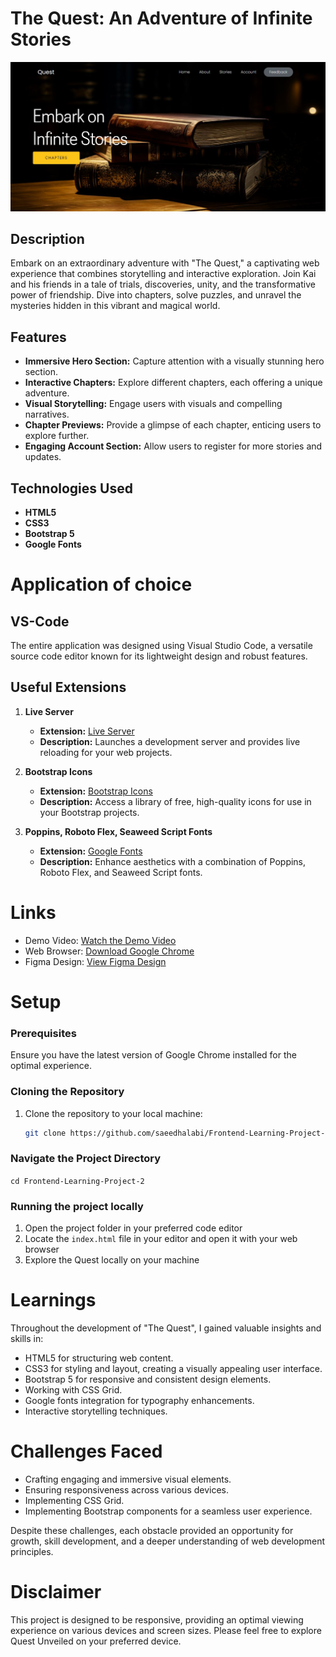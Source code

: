 # The Quest: An Adventure of Infinite Stories

![Project Showcase](thequest.JPG)

## Description
Embark on an extraordinary adventure with "The Quest," a captivating web experience that combines storytelling and interactive exploration. Join Kai and his friends in a tale of trials, discoveries, unity, and the transformative power of friendship. Dive into chapters, solve puzzles, and unravel the mysteries hidden in this vibrant and magical world.

## Features

- **Immersive Hero Section:** Capture attention with a visually stunning hero section.
- **Interactive Chapters:** Explore different chapters, each offering a unique adventure.
- **Visual Storytelling:** Engage users with visuals and compelling narratives.
- **Chapter Previews:** Provide a glimpse of each chapter, enticing users to explore further.
- **Engaging Account Section:** Allow users to register for more stories and updates.

## Technologies Used

- **HTML5**
- **CSS3**
- **Bootstrap 5**
- **Google Fonts**

# Application of choice

 ## VS-Code
 The entire application was designed using Visual Studio Code, a versatile source code editor known for its lightweight design and robust features.

 ## Useful Extensions

1. **Live Server**
   - **Extension:** [Live Server](https://marketplace.visualstudio.com/items?itemName=ritwickdey.LiveServer)
   - **Description:** Launches a development server and provides live reloading for your web projects.

2. **Bootstrap Icons**
   - **Extension:** [Bootstrap Icons](https://icons.getbootstrap.com/)
   - **Description:** Access a library of free, high-quality icons for use in your Bootstrap projects.

3. **Poppins, Roboto Flex, Seaweed Script Fonts**
   - **Extension:** [Google Fonts](https://fonts.google.com/)
   - **Description:** Enhance aesthetics with a combination of Poppins, Roboto Flex, and Seaweed Script fonts.

# Links
- Demo Video: [Watch the Demo Video](https://youtu.be/1r1C83sw3e4?si=B6Xqh_L50Sj13tAY)
- Web Browser: [Download Google Chrome](https://www.google.com/chrome/)
- Figma Design: [View Figma Design](https://www.figma.com/file/IFJW9TqzqVdRxHZG7BuqLl/Quest?type=design&node-id=0%3A1&mode=design&t=PA4tCTeAwgPlATiZ-1)

# Setup

### Prerequisites
Ensure you have the latest version of Google Chrome installed for the optimal experience.

### Cloning the Repository
1. Clone the repository to your local machine:
   ```bash
   git clone https://github.com/saeedhalabi/Frontend-Learning-Project-2.git

### Navigate the Project Directory
<code>cd Frontend-Learning-Project-2</code>

### Running the project locally
1. Open the project folder in your preferred code editor
2. Locate the <code>index.html</code> file in your editor and open it with your web browser
3. Explore the Quest locally on your machine

# Learnings
Throughout the development of "The Quest", I gained valuable insights and skills in:

- HTML5 for structuring web content.
- CSS3 for styling and layout, creating a visually appealing user interface.
- Bootstrap 5 for responsive and consistent design elements.
- Working with CSS Grid.
- Google fonts integration for typography enhancements.
- Interactive storytelling techniques.

# Challenges Faced
- Crafting engaging and immersive visual elements.
- Ensuring responsiveness across various devices.
- Implementing CSS Grid.
- Implementing Bootstrap components for a seamless user experience.

Despite these challenges, each obstacle provided an opportunity for growth, skill development, and a deeper understanding of web development principles.

# Disclaimer
This project is designed to be responsive, providing an optimal viewing experience on various devices and screen sizes. Please feel free to explore Quest Unveiled on your preferred device.